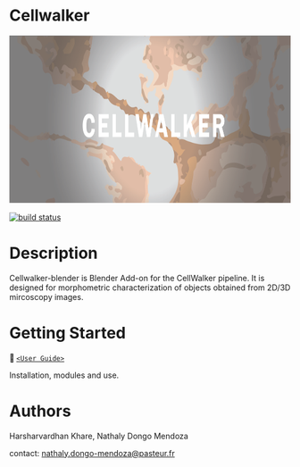 # Cellwalker

<p style="font-style: italics;" align="center">
<img height=300 src="misc/logo_github.png"/><br>
</p>


<a href="https://circleci.com/gh/badges/shields/tree/master">
        <img src="https://img.shields.io/circleci/project/github/badges/shields/master" alt="build status"></a>

</p>

# Description

Cellwalker-blender is Blender Add-on for the CellWalker pipeline. It is designed for morphometric characterization of objects obtained from 2D/3D mircoscopy images.

# Getting Started

<b> :round_pushpin: </b> [`<User Guide>`](https://github.com/utraf-pasteur-institute/CellWalker-blender/wiki) </p>
Installation, modules and use. 

# Authors

Harsharvardhan Khare, Nathaly Dongo Mendoza </p>
contact: nathaly.dongo-mendoza@pasteur.fr


